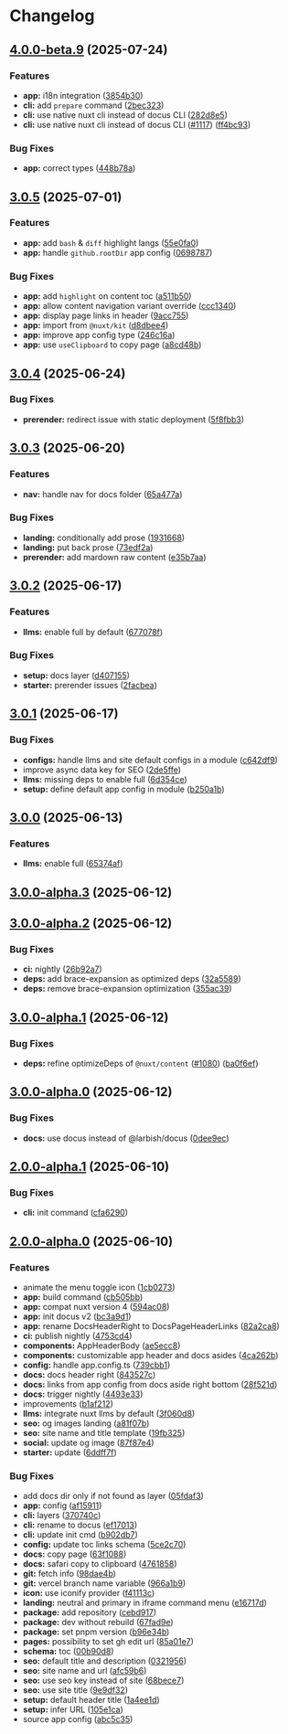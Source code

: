 # Changelog

## [4.0.0-beta.9](https://github.com/nuxtlabs/docus/compare/v3.0.5...v4.0.0-beta.9) (2025-07-24)

### Features

* **app:** i18n integration ([3854b30](https://github.com/nuxtlabs/docus/commit/3854b30ca6162c56344a738a1fd5d5c961389deb))
* **cli:** add `prepare` command ([2bec323](https://github.com/nuxtlabs/docus/commit/2bec3236ffa47d2503b97e676318122ac9b43d4b))
* **cli:** use native nuxt cli instead of docus CLI ([282d8e5](https://github.com/nuxtlabs/docus/commit/282d8e5b26fe718c4d72d8d75a1a65652ddffe04))
* **cli:** use native nuxt cli instead of docus CLI ([#1117](https://github.com/nuxtlabs/docus/issues/1117)) ([ff4bc93](https://github.com/nuxtlabs/docus/commit/ff4bc93ea3b6b903632b20419ca1ceb6b0965392))

### Bug Fixes

* **app:** correct types ([448b78a](https://github.com/nuxtlabs/docus/commit/448b78a4fb3539047f2e23eb36d04afb77c03f4b))

## [3.0.5](https://github.com/nuxtlabs/docus/compare/v3.0.4...v3.0.5) (2025-07-01)

### Features

* **app:** add `bash` & `diff` highlight langs ([55e0fa0](https://github.com/nuxtlabs/docus/commit/55e0fa0408e5d0656fa36cb49554668dbc288082))
* **app:** handle `github.rootDir` app config ([0698787](https://github.com/nuxtlabs/docus/commit/06987870962d6c3b604f35126c10018388930c37))

### Bug Fixes

* **app:** add `highlight` on content toc ([a511b50](https://github.com/nuxtlabs/docus/commit/a511b508cd2140f86ba7e045244cf59b68f84c68))
* **app:** allow content navigation variant override ([ccc1340](https://github.com/nuxtlabs/docus/commit/ccc1340faa0da10ac8e17d909739b987b337fcd4))
* **app:** display page links in header ([9acc755](https://github.com/nuxtlabs/docus/commit/9acc75565f1f92013371319a2506edbba7dd415c))
* **app:** import from `@nuxt/kit` ([d8dbee4](https://github.com/nuxtlabs/docus/commit/d8dbee4c804754b94ff3abc9e0d0225f5112688a))
* **app:** improve app config type ([246c16a](https://github.com/nuxtlabs/docus/commit/246c16a984e1e837c19bdd22c439bb6fb5bbf813))
* **app:** use `useClipboard` to copy page ([a8cd48b](https://github.com/nuxtlabs/docus/commit/a8cd48b063679b1c58142842ef857abf15fc8630))

## [3.0.4](https://github.com/nuxtlabs/docus/compare/v3.0.3...v3.0.4) (2025-06-24)

### Bug Fixes

* **prerender:** redirect issue with static deployment ([5f8fbb3](https://github.com/nuxtlabs/docus/commit/5f8fbb32c5cba8479b2562495d0fb7c49291c6de))

## [3.0.3](https://github.com/nuxtlabs/docus/compare/v3.0.2...v3.0.3) (2025-06-20)

### Features

* **nav:** handle nav for docs folder ([65a477a](https://github.com/nuxtlabs/docus/commit/65a477a0974ced0cae7aed6d5fd498ec4e7e0687))

### Bug Fixes

* **landing:** conditionally add prose ([1931668](https://github.com/nuxtlabs/docus/commit/19316680c2c2035d7d72b4628d2caa901b3a01a6))
* **landing:** put back prose ([73edf2a](https://github.com/nuxtlabs/docus/commit/73edf2a417802b5a366af17d17961f4e9a900564))
* **prerender:** add mardown raw content ([e35b7aa](https://github.com/nuxtlabs/docus/commit/e35b7aaab954f69b7b8edd67d92a37ba6678c9d4))

## [3.0.2](https://github.com/nuxtlabs/docus/compare/v3.0.1...v3.0.2) (2025-06-17)

### Features

* **llms:** enable full by default ([677078f](https://github.com/nuxtlabs/docus/commit/677078f0d1e432d7b25e876374e36eeb2796d5f2))

### Bug Fixes

* **setup:** docs layer ([d407155](https://github.com/nuxtlabs/docus/commit/d40715593adecf5e8421e100e897687a28a56e39))
* **starter:** prerender issues ([2facbea](https://github.com/nuxtlabs/docus/commit/2facbeaa3c8c9287c2048c754602063912fe5a49))

## [3.0.1](https://github.com/nuxtlabs/docus/compare/v3.0.0...v3.0.1) (2025-06-17)

### Bug Fixes

* **configs:** handle llms and site default configs in a module ([c642df9](https://github.com/nuxtlabs/docus/commit/c642df95c0a3a8b98eddaa33f00b5b1187eeaba8))
* improve async data key for SEO ([2de5ffe](https://github.com/nuxtlabs/docus/commit/2de5ffe22ccfc9fb46c802d0fbc77f4a764f78a5))
* **llms:** missing deps to enable full ([6d354ce](https://github.com/nuxtlabs/docus/commit/6d354ceafa7792880f50487d2ad392172df10d87))
* **setup:** define default app config in module ([b250a1b](https://github.com/nuxtlabs/docus/commit/b250a1b677c6cf1bf68794615c86599864ce9fd5))

## [3.0.0](https://github.com/nuxtlabs/docus/compare/v3.0.0-alpha.3...v3.0.0) (2025-06-13)

### Features

* **llms:** enable full ([65374af](https://github.com/nuxtlabs/docus/commit/65374af2bc44c42cb35fa66055bd65d092dcd32e))

## [3.0.0-alpha.3](https://github.com/nuxtlabs/docus/compare/v3.0.0-alpha.2...v3.0.0-alpha.3) (2025-06-12)

## [3.0.0-alpha.2](https://github.com/nuxtlabs/docus/compare/v3.0.0-alpha.1...v3.0.0-alpha.2) (2025-06-12)

### Bug Fixes

* **ci:** nightly ([26b92a7](https://github.com/nuxtlabs/docus/commit/26b92a71a2abd1e0216f6d7433edfde696c25264))
* **deps:** add brace-expansion as optimized deps ([32a5589](https://github.com/nuxtlabs/docus/commit/32a5589d0abaec0a4566778fa154e1eee28c014a))
* **deps:** remove brace-expansion optimization ([355ac39](https://github.com/nuxtlabs/docus/commit/355ac39d60674aec4e99234a6e73502db00ce4a8))

## [3.0.0-alpha.1](https://github.com/nuxtlabs/docus/compare/v3.0.0-alpha.0...v3.0.0-alpha.1) (2025-06-12)

### Bug Fixes

* **deps:** refine optimizeDeps of `@nuxt/content` ([#1080](https://github.com/nuxtlabs/docus/issues/1080)) ([ba0f6ef](https://github.com/nuxtlabs/docus/commit/ba0f6effa28b25135719746da17991453ffd678d))

## [3.0.0-alpha.0](https://github.com/nuxtlabs/docus/compare/v2.0.0-alpha.1...v3.0.0-alpha.0) (2025-06-12)

### Bug Fixes

* **docs:** use docus instead of @larbish/docus ([0dee9ec](https://github.com/nuxtlabs/docus/commit/0dee9ec484f4f097c68f2236cb2f927dcbd1db30))

## [2.0.0-alpha.1](https://github.com/nuxtlabs/docus/compare/v2.0.0-alpha.0...v2.0.0-alpha.1) (2025-06-10)

### Bug Fixes

* **cli:** init command ([cfa6290](https://github.com/nuxtlabs/docus/commit/cfa6290f5aa38da852dad57780a277c502df3daf))

## [2.0.0-alpha.0](https://github.com/nuxtlabs/docus/compare/v2.0.0...v2.0.0-alpha.0) (2025-06-10)

### Features

* animate the menu toggle icon ([1cb0273](https://github.com/nuxtlabs/docus/commit/1cb0273d68e8b28b76c22f07cb40ca74c8034189))
* **app:** build command ([cb505bb](https://github.com/nuxtlabs/docus/commit/cb505bbfffc50654a4634846ff39510401c93bf2))
* **app:** compat nuxt version 4 ([594ac08](https://github.com/nuxtlabs/docus/commit/594ac0834738effb6752f3b3efc25d1dd9f0b3d7))
* **app:** init docus v2 ([bc3a9d1](https://github.com/nuxtlabs/docus/commit/bc3a9d101052fb787e562744d5d9b3d87799c24b))
* **app:** rename DocsHeaderRight to DocsPageHeaderLinks ([82a2ca8](https://github.com/nuxtlabs/docus/commit/82a2ca87aefdf446c62564010c6839b76a57de89))
* **ci:** publish nightly ([4753cd4](https://github.com/nuxtlabs/docus/commit/4753cd450f8f6741572911169ea21c88e1f75915))
* **components:** AppHeaderBody ([ae5ecc8](https://github.com/nuxtlabs/docus/commit/ae5ecc86d00918c9fb35f235bc2b72c322932f9d))
* **components:** customizable app header and docs asides ([4ca262b](https://github.com/nuxtlabs/docus/commit/4ca262b247f01ad4b8041bf106886f3d506525fa))
* **config:** handle app.config.ts ([739cbb1](https://github.com/nuxtlabs/docus/commit/739cbb151a5d8ff510662d1ee534a827e05cb21f))
* **docs:** docs header right ([843527c](https://github.com/nuxtlabs/docus/commit/843527cb6f909fd9cf5492b014b659d45490f3ef))
* **docs:** links from app config from docs aside right bottom ([28f521d](https://github.com/nuxtlabs/docus/commit/28f521dd51aa4ce5b7354416bd3bf626f9f79cd0))
* **docs:** trigger nightly ([4493e33](https://github.com/nuxtlabs/docus/commit/4493e33d6cce899d4eacb4f0191cbfe40b6554d9))
* improvements ([b1af212](https://github.com/nuxtlabs/docus/commit/b1af212900712223673617749eecb227378cb3e3))
* **llms:** integrate nuxt llms by default ([3f060d8](https://github.com/nuxtlabs/docus/commit/3f060d85bca006e8cea412144fdfda7eec481d1f))
* **seo:** og images landing ([a81f07b](https://github.com/nuxtlabs/docus/commit/a81f07b49ee21b6bb1e944178f596065ce8b0ff2))
* **seo:** site name and title template ([19fb325](https://github.com/nuxtlabs/docus/commit/19fb32542036ff943bc1ad532ce182d9fe036a5b))
* **social:** update og image ([87f87e4](https://github.com/nuxtlabs/docus/commit/87f87e4cb2905267feb2bd66fe8c744d7ace53af))
* **starter:** update ([6ddff7f](https://github.com/nuxtlabs/docus/commit/6ddff7fd3909c746c86ac6a82b6bbc350c3e987e))

### Bug Fixes

* add docs dir only if not found as layer ([05fdaf3](https://github.com/nuxtlabs/docus/commit/05fdaf3a87edf1b9470918259e7792b91a82d1a1))
* **app:** config ([af15911](https://github.com/nuxtlabs/docus/commit/af15911b054c9d7c3c22902f4d44860da3510f12))
* **cli:** layers ([370740c](https://github.com/nuxtlabs/docus/commit/370740c4231d147bac5c5f5f90702fc9f0b3a74e))
* **cli:** rename to docus ([ef17013](https://github.com/nuxtlabs/docus/commit/ef1701359be87390ceae4b064970269f4bd206b3))
* **cli:** update init cmd ([b902db7](https://github.com/nuxtlabs/docus/commit/b902db7ce6293c778577747905718e62e1e4d4cd))
* **config:** update toc links schema ([5ce2c70](https://github.com/nuxtlabs/docus/commit/5ce2c70aa7c52be341c9484d5fd10427c8320d09))
* **docs:** copy page ([63f1088](https://github.com/nuxtlabs/docus/commit/63f1088a7b4efe0cf12213df899554cb8e820a86))
* **docs:** safari copy to clipboard ([4761858](https://github.com/nuxtlabs/docus/commit/47618586a94169e9e4f75158ffd2e62539735f01))
* **git:** fetch info ([98dae4b](https://github.com/nuxtlabs/docus/commit/98dae4bf59829313cd630f7bf4eaffb6003cbe95))
* **git:** vercel branch name variable ([966a1b9](https://github.com/nuxtlabs/docus/commit/966a1b9369957e76019efdc3dc0c48c8d3c99a07))
* **icon:** use iconify provider ([f41113c](https://github.com/nuxtlabs/docus/commit/f41113c1f767db3f26830070db245fcd542caa5e))
* **landing:** neutral and primary in iframe command menu ([e16717d](https://github.com/nuxtlabs/docus/commit/e16717df0ae90cea71bf9c83eb8056c4a3d59202))
* **package:** add repository ([cebd917](https://github.com/nuxtlabs/docus/commit/cebd91740a797b7c4f94dd360b335a289f18e2e6))
* **package:** dev without rebuild ([67fad9e](https://github.com/nuxtlabs/docus/commit/67fad9ec773caeac517d737dfc8370b1302d4de5))
* **package:** set pnpm version ([b96e34b](https://github.com/nuxtlabs/docus/commit/b96e34b6cfb6a070667e812925c5058585710169))
* **pages:** possibility to set gh edit url ([85a01e7](https://github.com/nuxtlabs/docus/commit/85a01e79817c53142472c49a4e1db684c71c7b3e))
* **schema:** toc ([00b90d8](https://github.com/nuxtlabs/docus/commit/00b90d89fe16db9ee92894e8bb1e797674c9cd93))
* **seo:** default title and description ([0321956](https://github.com/nuxtlabs/docus/commit/03219562b9fa02eed1ee1bbf4cbab31092028911))
* **seo:** site name and url ([afc59b6](https://github.com/nuxtlabs/docus/commit/afc59b678287caf53b39ac69d65165a67a4840b8))
* **seo:** use seo key instead of site ([68bece7](https://github.com/nuxtlabs/docus/commit/68bece7bdbb9b9ef7d9ed7408a37ffb8445a0453))
* **seo:** use site title ([9e9df32](https://github.com/nuxtlabs/docus/commit/9e9df3264efec4fd6f4cf9843894c05f3f77ce15))
* **setup:** default header title ([1a4ee1d](https://github.com/nuxtlabs/docus/commit/1a4ee1d80f00d673b5b58048c28d673e977b0204))
* **setup:** infer URL ([105e1ca](https://github.com/nuxtlabs/docus/commit/105e1ca4ac7b33fd6589cc533c75bed561c06ca4))
* source app config ([abc5c35](https://github.com/nuxtlabs/docus/commit/abc5c355daa47665c064a19834455c1e57c5799c))
